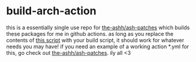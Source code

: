 # build-arch-action

this is a essentially single use repo for [the-ashh/ash-patches](https://github.com/the-ashh/ash-patches) which builds these packages for me in github actions. as long as you replace the contents of [this script](https://github.com/the-ashh/build-arch-action/blob/master/entrypoint.sh) with your build script, it should work for whatever needs you may have! if you need an example of a working action \*.yml for this, go check out [the-ashh/ash-patches](https://github.com/the-ashh/ash-patches). ily all <3
